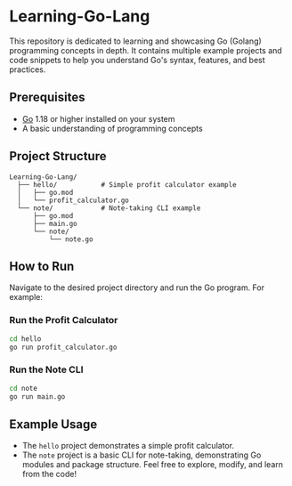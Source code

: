 # Learning-Go-Lang

This repository is dedicated to learning and showcasing Go (Golang) programming concepts in depth. It contains multiple example projects and code snippets to help you understand Go's syntax, features, and best practices.

## Prerequisites
- [Go](https://golang.org/dl/) 1.18 or higher installed on your system
- A basic understanding of programming concepts

## Project Structure
```
Learning-Go-Lang/
  ├── hello/           # Simple profit calculator example
  │   ├── go.mod
  │   └── profit_calculator.go
  └── note/            # Note-taking CLI example
      ├── go.mod
      ├── main.go
      └── note/
          └── note.go
```

## How to Run
Navigate to the desired project directory and run the Go program. For example:

### Run the Profit Calculator
```bash
cd hello
go run profit_calculator.go
```

### Run the Note CLI
```bash
cd note
go run main.go
```

## Example Usage
- The `hello` project demonstrates a simple profit calculator.
- The `note` project is a basic CLI for note-taking, demonstrating Go modules and package structure.
Feel free to explore, modify, and learn from the code!

